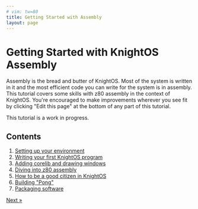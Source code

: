```yaml
---
# vim: tw=80
title: Getting Started with Assembly
layout: page
---
```


# Getting Started with KnightOS Assembly

Assembly is the bread and butter of KnightOS. Most of the system is written in
it and the most efficient code you can write for the system is in assembly. This
tutorial covers some skills with z80 assembly in the context of KnightOS. You're
encouraged to make improvements wherever you see fit by clicking "Edit this
page" at the bottom of any part of this tutorial.

<div class="alert alert-danger">
This tutorial is a work in progress.
</div>

## Contents

1. [Setting up your environment](environment.html)
1. [Writing your first KnightOS program](program.html)
1. [Adding corelib and drawing windows](corelib.html)
1. [Diving into z80 assembly](assembly.html)
1. [How to be a good citizen in KnightOS](userspace.html)
1. [Building "Pong"](pong.html)
1. [Packaging software](packagin.html)

<a href="environment.html" class="pull-right btn btn-primary">Next »</a>
